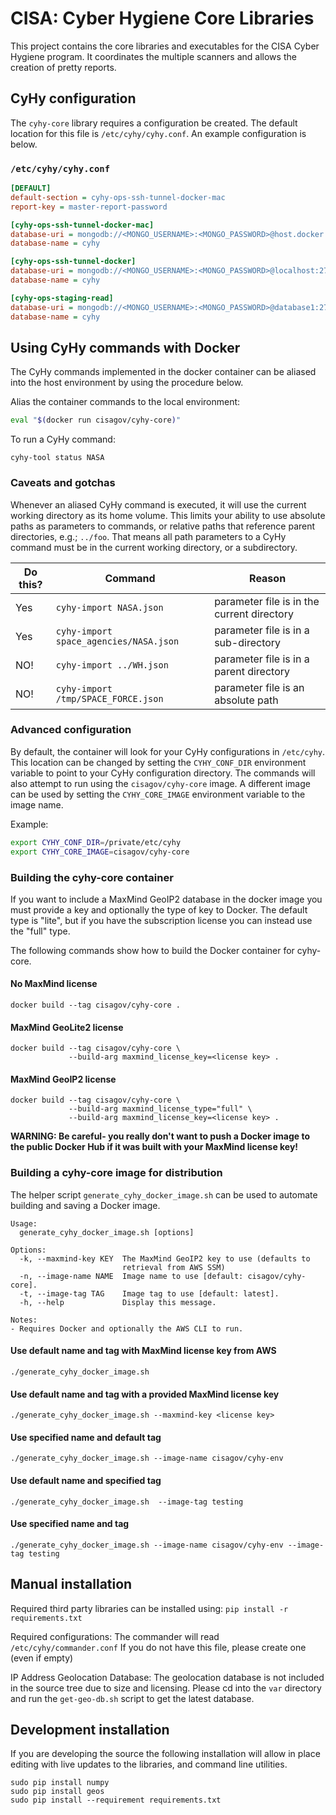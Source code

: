 # CISA: Cyber Hygiene Core Libraries #

This project contains the core libraries and executables for the CISA Cyber
Hygiene program.  It coordinates the multiple scanners and allows the creation
of pretty reports.

## CyHy configuration ##

The `cyhy-core` library requires a configuration be created.  The default
location for this file is `/etc/cyhy/cyhy.conf`.  An example configuration is
below.

### `/etc/cyhy/cyhy.conf` ###

```ini
[DEFAULT]
default-section = cyhy-ops-ssh-tunnel-docker-mac
report-key = master-report-password

[cyhy-ops-ssh-tunnel-docker-mac]
database-uri = mongodb://<MONGO_USERNAME>:<MONGO_PASSWORD>@host.docker.internal:27017/cyhy
database-name = cyhy

[cyhy-ops-ssh-tunnel-docker]
database-uri = mongodb://<MONGO_USERNAME>:<MONGO_PASSWORD>@localhost:27017/cyhy
database-name = cyhy

[cyhy-ops-staging-read]
database-uri = mongodb://<MONGO_USERNAME>:<MONGO_PASSWORD>@database1:27017/cyhy
database-name = cyhy
```

## Using CyHy commands with Docker ##

The CyHy commands implemented in the docker container can be aliased into the
host environment by using the procedure below.

Alias the container commands to the local environment:

```bash
eval "$(docker run cisagov/cyhy-core)"
```

To run a CyHy command:

```console
cyhy-tool status NASA
```

### Caveats and gotchas ###

Whenever an aliased CyHy command is executed, it will use the current working
directory as its home volume.  This limits your ability to use absolute paths as
parameters to commands, or relative paths that reference parent directories,
e.g.; `../foo`.  That means all path parameters to a CyHy command must be in the
current working directory, or a subdirectory.

| Do this?        | Command                                   | Reason  |
| ------------- |---------------------------------------------| --------|
| Yes           | `cyhy-import NASA.json`                     | parameter file is in the current directory |
| Yes           | `cyhy-import space_agencies/NASA.json`      | parameter file is in a sub-directory |
| NO!           | `cyhy-import ../WH.json`                    | parameter file is in a parent directory |
| NO!           | `cyhy-import /tmp/SPACE_FORCE.json`         | parameter file is an absolute path |

### Advanced configuration ###

By default, the container will look for your CyHy configurations in `/etc/cyhy`.
This location can be changed by setting the `CYHY_CONF_DIR` environment variable
to point to your CyHy configuration directory.  The commands will also attempt
to run using the `cisagov/cyhy-core` image.  A different image can be used by
setting the `CYHY_CORE_IMAGE` environment variable to the image name.

Example:

```bash
export CYHY_CONF_DIR=/private/etc/cyhy
export CYHY_CORE_IMAGE=cisagov/cyhy-core
```

### Building the cyhy-core container ###

If you want to include a MaxMind GeoIP2 database in the docker image you must
provide a key and optionally the type of key to Docker. The default type is
"lite", but if you have the subscription license you can instead use the
"full" type.

The following commands show how to build the Docker container for cyhy-core.

#### No MaxMind license ####

```console
docker build --tag cisagov/cyhy-core .
```

#### MaxMind GeoLite2 license ####

```console
docker build --tag cisagov/cyhy-core \
             --build-arg maxmind_license_key=<license key> .
```

#### MaxMind GeoIP2 license ####

```console
docker build --tag cisagov/cyhy-core \
             --build-arg maxmind_license_type="full" \
             --build-arg maxmind_license_key=<license key> .
```

**WARNING: Be careful- you really don't want to push a Docker image to the
public Docker Hub if it was built with your MaxMind license key!**

### Building a cyhy-core image for distribution ###

The helper script `generate_cyhy_docker_image.sh` can be used to automate
building and saving a Docker image.

```console
Usage:
  generate_cyhy_docker_image.sh [options]

Options:
  -k, --maxmind-key KEY  The MaxMind GeoIP2 key to use (defaults to
                         retrieval from AWS SSM)
  -n, --image-name NAME  Image name to use [default: cisagov/cyhy-core].
  -t, --image-tag TAG    Image tag to use [default: latest].
  -h, --help             Display this message.

Notes:
- Requires Docker and optionally the AWS CLI to run.
```

#### Use default name and tag with MaxMind license key from AWS ####

```console
./generate_cyhy_docker_image.sh
```

#### Use default name and tag with a provided MaxMind license key ####

```console
./generate_cyhy_docker_image.sh --maxmind-key <license key>
```

#### Use specified name and default tag ####

```console
./generate_cyhy_docker_image.sh --image-name cisagov/cyhy-env
```

#### Use default name and specified tag ####

```console
./generate_cyhy_docker_image.sh  --image-tag testing
```

#### Use specified name and tag ####

```console
./generate_cyhy_docker_image.sh --image-name cisagov/cyhy-env --image-tag testing
```

## Manual installation ##

Required third party libraries can be installed using: `pip install -r requirements.txt`

Required configurations:
The commander will read `/etc/cyhy/commander.conf`
If you do not have this file, please create one (even if empty)

IP Address Geolocation Database:
The geolocation database is not included in the source tree due to size and
licensing.  Please cd into the `var` directory and run the `get-geo-db.sh`
script to get the latest database.

## Development installation ##

If you are developing the source the following installation will allow in place
editing with live updates to the libraries, and command line utilities.

```console
sudo pip install numpy
sudo pip install geos
sudo pip install --requirement requirements.txt
```
